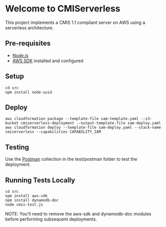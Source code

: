 # Welcome to CMIServerless
This project implements a CMIS 1.1 compliant server on AWS using a serverless architecture. 

## Pre-requisites
* [Node.js](https://nodejs.org)
* [AWS SDK](https://aws.amazon.com/sdk-for-node-js/) installed and configured

## Setup
    cd src
    npm install node-uuid
    
## Deploy
    aws cloudformation package --template-file sam-template.yaml --s3-bucket cmiserverless-deployment --output-template-file sam-deploy.yaml
    aws cloudformation deploy --template-file sam-deploy.yaml --stack-name cmiserverless --capabilities CAPABILITY_IAM
    
## Testing
    
Use the [Postman](https://www.getpostman.com) collection in the test/postman folder to test the deployment.
   
## Running Tests Locally
    cd src
    npm install aws-sdk
    npm install dynamodb-doc
    node cmis-test.js
    
NOTE: You'll need to remove the aws-sdk and dynamodb-doc modules before performing subsequent deployments.
